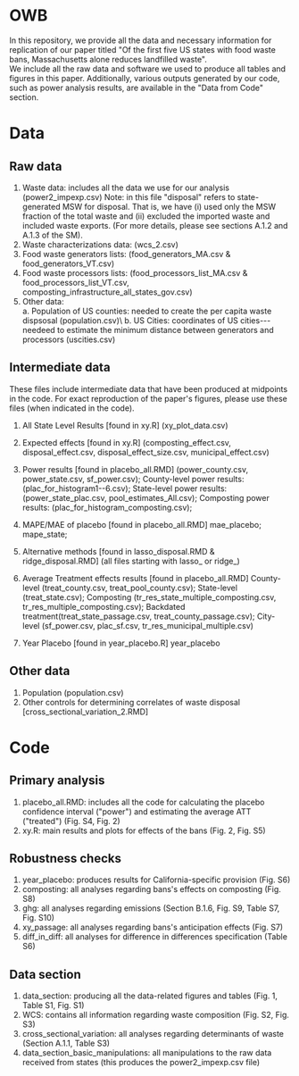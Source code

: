 # OWB

In this repository, we provide all the data and necessary information for replication of our paper titled "Of the first five US states with food waste bans, Massachusetts alone reduces landfilled waste".  
We include all the raw data and software we used to produce all tables and figures in this paper. Additionally, various outputs generated by our code, such as power analysis results, are available in the "Data from Code" section.

# Data 

## Raw data 

1. Waste data: includes all the data we use for our analysis (power2_impexp.csv) Note: in this file "disposal" refers to state-generated MSW for disposal. That is, we have (i) used only the MSW fraction of the total waste and (ii) excluded the imported waste and included waste exports. (For more details, please see sections A.1.2 and A.1.3 of the SM).
2. Waste characterizations data:  (wcs_2.csv)
3. Food waste generators lists: (food_generators_MA.csv & food_generators_VT.csv)
4. Food waste processors lists: (food_processors_list_MA.csv & food_processors_list_VT.csv, composting_infrastructure_all_states_gov.csv)
5. Other data:   
   a. Population of US counties: needed to create the per capita waste dispsosal (population.csv)\\
   b. US Cities: coordinates of US cities---needeed to estimate the minimum distance between generators and processors (uscities.csv)

## Intermediate data
These files include intermediate data that have been produced at midpoints in the code. For exact reproduction of the paper's figures, please use these files (when indicated in the code).

1. All State Level Results [found in xy.R] (xy_plot_data.csv)

2. Expected effects [found in xy.R] (composting_effect.csv, disposal_effect.csv, disposal_effect_size.csv, municipal_effect.csv)
   
3. Power results [found in placebo_all.RMD] (power_county.csv, power_state.csv, sf_power.csv);
   County-level power results: (plac_for_histogram1--6.csv);
   State-level power results: (power_state_plac.csv, pool_estimates_All.csv);
   Composting power results: (plac_for_histogram_composting.csv);
   

5. MAPE/MAE of placebo [found in placebo_all.RMD] 
   mae_placebo;
   mape_state;
   
6. Alternative methods [found in lasso_disposal.RMD & ridge_disposal.RMD] (all files starting with lasso_ or ridge_)

7. Average Treatment effects results [found in placebo_all.RMD] 
   County-level (treat_county.csv, treat_pool_county.csv);
   State-level (treat_state.csv);
   Composting (tr_res_state_multiple_composting.csv, tr_res_multiple_composting.csv);
   Backdated treatment(treat_state_passage.csv, treat_county_passage.csv);
   City-level (sf_power.csv, plac_sf.csv, tr_res_municipal_multiple.csv)

8. Year Placebo [found in year_placebo.R] 
   year_placebo

## Other data 
1. Population (population.csv)
2. Other controls for determining correlates of waste disposal [cross_sectional_variation_2.RMD]

# Code

## Primary analysis
1. placebo_all.RMD: includes all the code for calculating the placebo confidence interval ("power") and estimating the average ATT ("treated") (Fig. S4, Fig. 2)
2. xy.R: main results and plots for effects of the bans (Fig. 2, Fig. S5)
## Robustness checks
1. year_placebo: produces results for California-specific provision (Fig. S6)
2. composting: all analyses regarding bans's effects on composting (Fig. S8)
3. ghg: all analyses regarding emissions (Section B.1.6, Fig. S9, Table S7, Fig. S10)
4. xy_passage: all analyses regarding bans's anticipation effects (Fig. S7)
5. diff_in_diff: all analyses for difference in differences specification (Table S6)
## Data section
1. data_section: producing all the data-related figures and tables (Fig. 1, Table S1, Fig. S1)
2. WCS: contains all information regarding waste composition (Fig. S2, Fig. S3)
3. cross_sectional_variation: all analyses regarding determinants of waste (Section A.1.1, Table S3)
4. data_section_basic_manipulations: all manipulations to the raw data received from states (this produces the power2_impexp.csv file)

